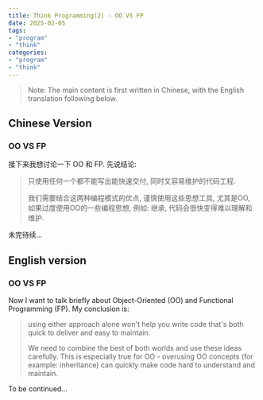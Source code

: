 ```yaml
---
title: Think Programming(2) - OO VS FP
date: 2025-02-05
tags:
- "program"
- "think"
categories:
- "program"
- "think"
---
```


> Note: The main content is first written in Chinese, with the English translation following below.

## Chinese Version

### OO VS FP

接下来我想讨论一下 OO 和 FP. 先说结论:

> 只使用任何一个都不能写出能快速交付, 同时又容易维护的代码工程. 
> 
> 我们需要结合这两种编程模式的优点, 谨慎使用这些思想工具, 尤其是OO, 如果过度使用OO的一些编程思想, 例如: 继承, 代码会很快变得难以理解和维护.

未完待续...


## English version

### OO VS FP

Now I want to talk briefly about Object-Oriented (OO) and Functional Programming (FP). My conclusion is: 

> using either approach alone won't help you write code that's both quick to deliver and easy to maintain.
> 
> We need to combine the best of both worlds and use these ideas carefully. This is especially true for OO - overusing OO concepts (for example: inheritance) can quickly make code hard to understand and maintain.

To be continued…
